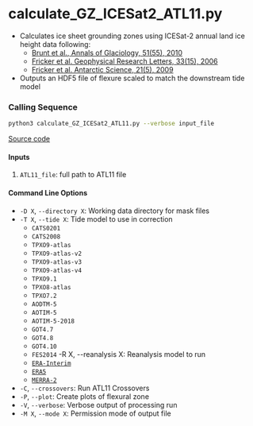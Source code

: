 calculate_GZ_ICESat2_ATL11.py
=============================

- Calculates ice sheet grounding zones using ICESat-2 annual land ice height data following:
    * [Brunt et al., Annals of Glaciology, 51(55), 2010](https://doi.org/10.3189/172756410791392790)
    * [Fricker et al. Geophysical Research Letters, 33(15), 2006](https://doi.org/10.1029/2006GL026907)
    * [Fricker et al. Antarctic Science, 21(5), 2009](https://doi.org/10.1017/S095410200999023X)
- Outputs an HDF5 file of flexure scaled to match the downstream tide model

### Calling Sequence
```bash
python3 calculate_GZ_ICESat2_ATL11.py --verbose input_file
```
[Source code](https://github.com/tsutterley/ICESat-2-Grounding-Zones/blob/main/scripts/calculate_GZ_ICESat2_ATL11.py)

#### Inputs
1. `ATL11_file`: full path to ATL11 file

#### Command Line Options
- `-D X`, `--directory X`: Working data directory for mask files
- `-T X`, `--tide X`: Tide model to use in correction
    * `CATS0201`
    * `CATS2008`
    * `TPXO9-atlas`
    * `TPXO9-atlas-v2`
    * `TPXO9-atlas-v3`
    * `TPXO9-atlas-v4`
    * `TPXO9.1`
    * `TPXO8-atlas`
    * `TPXO7.2`
    * `AODTM-5`
    * `AOTIM-5`
    * `AOTIM-5-2018`
    * `GOT4.7`
    * `GOT4.8`
    * `GOT4.10`
    * `FES2014`
-R X, --reanalysis X: Reanalysis model to run
    * [`ERA-Interim`](http://apps.ecmwf.int/datasets/data/interim-full-moda)
    * [`ERA5`](http://apps.ecmwf.int/data-catalogues/era5/?class=ea)
    * [`MERRA-2`](https://gmao.gsfc.nasa.gov/reanalysis/MERRA-2/)
- `-C`, `--crossovers`: Run ATL11 Crossovers
- `-P`, `--plot`: Create plots of flexural zone
- `-V`, `--verbose`: Verbose output of processing run
- `-M X`, `--mode X`: Permission mode of output file
